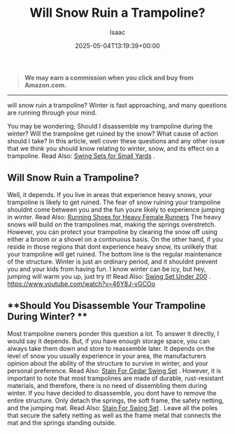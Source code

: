 ﻿---
author: Isaac
layout: post
title: Will Snow Ruin a Trampoline?
date: '2025-05-04T13:19:39+00:00'
categories:
- Guide
tags: []
slug: /will-snow-ruin-a-trampoline-winterizing-trampoline/
lastmod: 2025-05-07T12:21:29+03:00
---
> **We may earn a commission when you click and buy from Amazon.com.**
>

---
will snow ruin a trampoline? Winter is fast approaching, and many questions are running through your mind.

You may be wondering; Should I disassemble my trampoline during the winter? Will the trampoline get ruined by the snow? What cause of action should I take?
In this article, well cover these questions and any other issue that we think you should know relating to winter, snow, and its effect on a trampoline. Read Also:
[Swing Sets for Small Yards](https://pestpolicy.com/best-swing-sets-for-small-yards/)
.
## Will Snow Ruin a Trampoline?
Well, it depends. If you live in areas that experience heavy snows, your trampoline is likely to get ruined.
The fear of snow ruining your trampoline shouldnt come between you and the fun youre likely to experience jumping in winter.
Read Also:
[Running Shoes for Heavy Female Runners](https://pestpolicy.com/best-running-shoes-for-heavy-female-runners/)
The heavy snows will build on the trampolines mat, making the springs overstretch. However, you can protect your trampoline by clearing the snow off using either a broom or a shovel on a continuous basis.
On the other hand, if you reside in those regions that dont experience heavy snow, its unlikely that your trampoline will get ruined. The bottom line is the regular maintenance of the structure.
Winter is just an ordinary period, and it shouldnt prevent you and your kids from having fun. I know winter can be icy, but hey, jumping will warm you up, just try it! Read Also:
[Swing Set Under 200](https://pestpolicy.com/best-swing-set-under-200/)
.
https://www.youtube.com/watch?v=46Y8J-vGCOo
## **Should You Disassemble Your Trampoline During Winter? **
Most trampoline owners ponder this question a lot. To answer it directly, I would say it depends. But, if you have enough storage space, you can always take them down and store to reassemble later.
It depends on the level of snow you usually experience in your area, the manufacturers opinion about the ability of the structure to survive in winter, and your personal preference. Read Also:
[Stain For Cedar Swing Set](https://pestpolicy.com/best-stain-for-cedar-swing-set/)
.
However, it is important to note that most trampolines are made of durable, rust-resistant materials, and therefore, there is no need of dissembling them during winter.
If you have decided to disassemble, you dont have to remove the entire structure. Only detach the springs, the soft frame, the safety netting, and the jumping mat. Read Also:
[Stain For Swing Set](https://pestpolicy.com/best-stain-for-swing-set/)
.
Leave all the poles that secure the safety netting as well as the frame metal that connects the mat and the springs standing outside.
